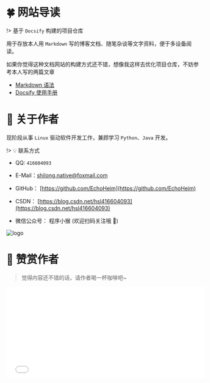 # 🍀 网站导读      <!-- {docsify-ignore} -->

!> 基于 `Docsify` 构建的项目仓库

用于存放本人用 `Markdown` 写的博客文档、随笔杂谈等文字资料，便于多设备阅读。

如果你觉得这种文档网站的构建方式还不错，想像我这样去优化项目仓库，不妨参考本人写的两篇文章

* [Markdown 语法](blog/Markdown语法.md)
* [Docsify 使用手册](blog/project/Docsify/docsifyNotes.md)

# 🐼 关于作者

现阶段从事 `Linux` 驱动软件开发工作，兼顾学习 `Python`、`Java` 开发。

!> :bulb: 联系方式
- QQ: `416604093`

- E-Mail：shilong.native@foxmail.com

- GitHub： [https://github.com/EchoHeim](https://github.com/EchoHeim)

- CSDN： [https://blog.csdn.net/hsl416604093](https://blog.csdn.net/hsl416604093)

- 微信公众号： 程序小猴 (欢迎扫码关注哦 🥤)

![logo](https://cdn.jsdelivr.net/gh/EchoHeim/Astapb/docs/images/Qart_CodeMonkey.gif ':size=350x350')

# 🍧 赞赏作者

> 觉得内容还不错的话，请作者喝一杯咖啡吧~

<!-- 赞赏链接 -->
<iframe src="./sponsor/drinks/index.html" 
    style="overflow-x:hidden;overflow-y:hidden; border:0xp none #fff; min-height:240px; min-width:520px;"  
    frameborder="0" 
    scrolling="no">
</iframe>

